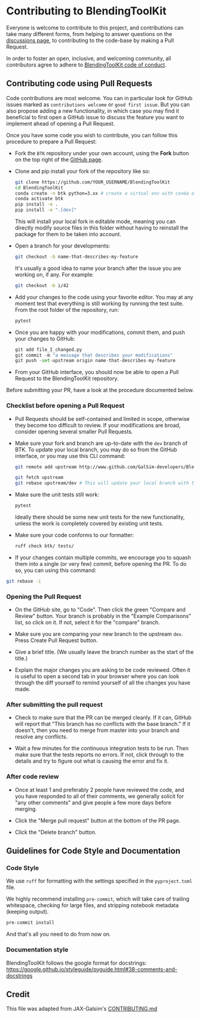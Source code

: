 # Contributing to BlendingToolKit

Everyone is welcome to contribute to this project, and contributions can take many different forms, from helping to answer questions on the [discussions page](https://github.com/LSSTDESC/BlendingToolKit/discussions), to contributing to the code-base by making a Pull Request.

In order to foster an open, inclusive, and welcoming community, all contributors agree to adhere to [BlendingToolKit code of conduct](CODE_OF_CONDUCT.md).

## Contributing code using Pull Requests

Code contributions are most welcome. You can in particular look for GitHub issues marked as `contributions welcome` or `good first issue`. But you can also propose adding a new functionality, in which case you may find it beneficial to first open a GitHub issue to discuss the feature you want to implement ahead of opening a Pull Request.

Once you have some code you wish to contribute, you can follow this procedure to prepare a Pull Request:

- Fork the `BTK` repository under your own account, using the **Fork** button on the top right of the [GitHub page](https://github.com/LSSTDESC/BlendingToolKit).

- Clone and pip install your fork of the repository like so:

  ```bash
  git clone https://github.com/YOUR_USERNAME/BlendingToolKit
  cd BlendingToolKit
  conda create -n btk python=3.xx # create a virtual env with conda or something else
  conda activate btk
  pip install -e .
  pip install -e ".[dev]"
  ```

  This will install your local fork in editable mode, meaning you can directly modify source files in this folder without having to reinstall the package for them to be taken into account.

- Open a branch for your developments:

  ```bash
  git checkout -b name-that-describes-my-feature
  ```

  It's usually a good idea to name your branch after the issue you are working on, if any. For example:

    ```bash
    git checkout -b i/42
    ```

- Add your changes to the code using your favorite editor. You may at any moment test that everything is still working by running the test suite. From the root folder of the repository, run:

  ```bash
  pytest
  ```

- Once you are happy with your modifications, commit them, and push your changes to GitHub:

  ```python
  git add file_I_changed.py
  git commit -m "a message that describes your modifications"
  git push -set-upstream origin name-that-describes-my-feature
  ```

- From your GitHub interface, you should now be able to open a Pull Request to the BlendingToolKit repository.

Before submitting your PR, have a look at the procedure documented below.

### Checklist before opening a Pull Request

- Pull Requests should be self-contained and limited in scope, otherwise they become too difficult to review. If your modifications are broad, consider opening several smaller Pull Requests.

- Make sure your fork and branch are up-to-date with the `dev` branch of BTK. To update your local branch, you may do so from the GitHub interface, or you may use this CLI command:

  ```bash
  git remote add upstream http://www.github.com/GalSim-developers/BlendingToolKit # Only needs to be done once.

  git fetch upstream
  git rebase upstream/dev # This will update your local branch with the latest changes from the dev branch.
  ```

- Make sure the unit tests still work:

  ```bash
  pytest
  ```

  Ideally there should be some new unit tests for the new functionality, unless the work is completely covered by existing unit tests.

- Make sure your code conforms to our formatter:

  ```bash
  ruff check btk/ tests/
  ```

- If your changes contain multiple commits, we encourage you to squash them into a single (or very few) commit, before opening the PR. To do so, you can using this command:

```bash
git rebase -i
```

### Opening the Pull Request

- On the GitHub site, go to "Code". Then click the green "Compare and Review" button. Your branch is probably in the "Example Comparisons" list, so click on it. If not, select it for the "compare" branch.

- Make sure you are comparing your new branch to the upstream `dev`. Press Create Pull Request button.

- Give a brief title. (We usually leave the branch number as the start of the title.)

- Explain the major changes you are asking to be code reviewed. Often it is useful to open a second tab in your browser where you can look through the diff yourself to remind yourself of all the changes you have made.

### After submitting the pull request

- Check to make sure that the PR can be merged cleanly. If it can, GitHub will report that "This branch has no conflicts with the base branch." If it doesn't, then you need to merge from master into your branch and resolve any conflicts.

- Wait a few minutes for the continuous integration tests to be run. Then make sure that the tests reports no errors. If not, click through to the details and try to figure out what is causing the error and fix it.

### After code review

- Once at least 1 and preferably 2 people have reviewed the code, and you have responded to all of their comments, we generally solicit for "any other comments" and give people a few more days before merging.

- Click the "Merge pull request" button at the bottom of the PR page.

- Click the "Delete branch" button.

## Guidelines for Code Style and Documentation

### Code Style

We use `ruff` for formatting with the settings specified in the `pyproject.toml` file.

We highly recommend installing `pre-commit`, which will take care of trailing whitespace, checking for large files, and stripping
notebook metadata (keeping output).

```bash
pre-commit install
```

And that's all you need to do from now on.

### Documentation style

BlendingToolKit follows the google format for docstrings: <https://google.github.io/styleguide/pyguide.html#38-comments-and-docstrings>

## Credit

This file was adapted from JAX-Galsim's [CONTRIBUTING.md](https://github.com/GalSim-developers/JAX-GalSim/edit/main/CONTRIBUTING.md)

